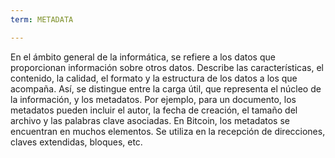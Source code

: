 ```yaml
---
term: METADATA

---
```

En el ámbito general de la informática, se refiere a los datos que proporcionan información sobre otros datos. Describe las características, el contenido, la calidad, el formato y la estructura de los datos a los que acompaña. Así, se distingue entre la carga útil, que representa el núcleo de la información, y los metadatos. Por ejemplo, para un documento, los metadatos pueden incluir el autor, la fecha de creación, el tamaño del archivo y las palabras clave asociadas. En Bitcoin, los metadatos se encuentran en muchos elementos. Se utiliza en la recepción de direcciones, claves extendidas, bloques, etc.